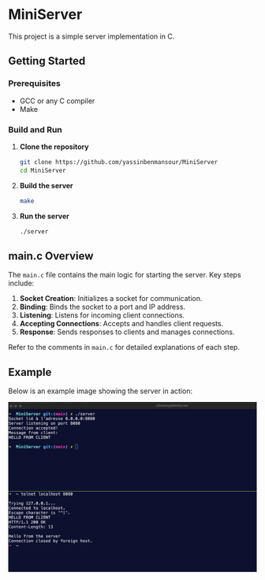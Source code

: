 # MiniServer

This project is a simple server implementation in C.

## Getting Started

### Prerequisites
- GCC or any C compiler
- Make

### Build and Run

1. **Clone the repository**
   ```sh
   git clone https://github.com/yassinbenmansour/MiniServer
   cd MiniServer
   ```
2. **Build the server**
   ```sh
   make
   ```
3. **Run the server**
   ```sh
   ./server
   ```

## main.c Overview

The `main.c` file contains the main logic for starting the server. Key steps include:

1. **Socket Creation**: Initializes a socket for communication.
2. **Binding**: Binds the socket to a port and IP address.
3. **Listening**: Listens for incoming client connections.
4. **Accepting Connections**: Accepts and handles client requests.
5. **Response**: Sends responses to clients and manages connections.

Refer to the comments in `main.c` for detailed explanations of each step.

## Example

Below is an example image showing the server in action:

![Server Example](example.png)
